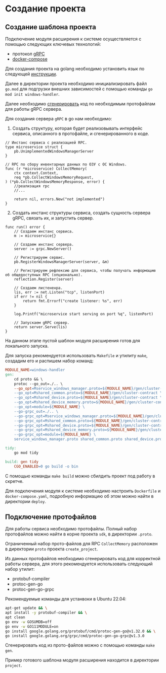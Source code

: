 # Создание проекта

## Создание шаблона проекта

Подключение модуля расширения к системе осуществляется с помощью следующих ключевых технологий:

- протокол [gRPC](https://grpc.io/docs/what-is-grpc/introduction/)
- [docker-compose](https://docs.docker.com/compose/)

Для создания проекта на golang необходимо установить язык по следующей [инструкции](https://go.dev/doc/install).

Далее в директории проекта необходимо инициализировать файл `go.mod` для подгрузки внешних зависимостей с помощью команды `go mod init windows-handler`.

Далее необходимо [сгенерировать](#Подключение-протофайлов) код по необходимым протофайлам для работы gRPC сервера.

Для создания сервера `gRPC` в go нам необходимо:

1. Создать структуру, которая будет реализовывать интерфейс сервиса, описанного в протофайле, и сгенерированного в коде.

```golang
// Инстанс сервиса с реализацией RPC.
type microservice struct {
	pb.UnimplementedWindowsManagerServer
}

// RPC по сбору инвентарных данных по ОЗУ с ОС Windows.
func (r *microservice) CollectMemory(
	ctx context.Context,
	req *pb.CollectWindowsMemoryRequest,
) (*pb.CollectWindowsMemoryResponse, error) {
	//реализация rpc
	//...

	return nil, errors.New("not implemented")
}
```

2. Создать инстанс структуры сервиса, создать сущность сервера gRPC, связать их, и запустить сервер.

```golang
func run() error {
	// Создаем инстанс сервиса.
	m := microservice{}

	// Создаем инстанс сервера.
	server := grpc.NewServer()

	// Регистрируем сервис.
	pb.RegisterWindowsManagerServer(server, &m)

	// Регистрируем рефлексию для сервиса, чтобы получать информацию об общедоступных RPC (опционально).
	reflection.Register(server)

	// Создаем листененра.
	lis, err := net.Listen("tcp", listenPort)
	if err != nil {
		return fmt.Errorf("create listener: %s", err)
	}

	log.Printf("microservice start serving on port %q", listenPort)

	// Запускаем gRPC сервер.
	return server.Serve(lis)
}
```

На данном этапе пустой шаблон модуля расширения готов для локального запуска.

Для запуска рекомендуется использовать `Makefile` и утилиту `make`, создадим его и распишем набор команд:


```makefile
MODULE_NAME=windows-handler
gen:
	cd proto && \
	protoc --go_out=./.. \
	--go_opt=Mservice_windows_manager.proto=${MODULE_NAME}/gen/cluster-contract \
	--go_opt=Mshared_common.proto=${MODULE_NAME}/gen/cluster-contract \
	--go_opt=Mshared_device.proto=${MODULE_NAME}/gen/cluster-contract \
	--go_opt=Mshared_device_memory.proto=${MODULE_NAME}/gen/cluster-contract \
	--go_opt=module=${MODULE_NAME} \
	--go-grpc_out=./.. \
	--go-grpc_opt=Mservice_windows_manager.proto=${MODULE_NAME}/gen/cluster-contract \
	--go-grpc_opt=Mshared_common.proto=${MODULE_NAME}/gen/cluster-contract \
	--go-grpc_opt=Mshared_device.proto=${MODULE_NAME}/gen/cluster-contract \
	--go-grpc_opt=Mshared_device_memory.proto=${MODULE_NAME}/gen/cluster-contract \
	--go-grpc_opt=module=${MODULE_NAME} \
	service_windows_manager.proto shared_common.proto shared_device.proto shared_device_memory.proto

tidy:
	go mod tidy

build: gen tidy
	CGO_ENABLED=0 go build -o bin
```

С помощью команды `make build` можно сбилдить проект под работу в скретче.

Для подключения модуля к системе необходимо настроить `Dockerfile` и `docker-compose.yaml`, подробную информацию об этом можно найти в директории `deploy`.

## Подключение протофайлов

Для работы сервиса необходимо протофайлы. Полный набор протофайлов можно найти в корне проекта `sdk`, в директории `.proto`.

Ограниченный набор прото-файлов для RPC `CollectMemory` расположен в директории `proto` проекта `create_project`.

Из данных протофайлов необходимо сгенерировать код для корректной работы сервера, для этого рекомендуется использовать следующий набор утилит:

- protobuf-compiler
- protoc-gen-go
- protoc-gen-go-grpc

Рекомендуемые команды для устанвоки в Ubuntu 22.04:

```sh
apt-get update && \
apt install -y protobuf-compiler && \
apt clean
go env -w GOSUMDB=off
go env -w GO111MODULE=on
go install google.golang.org/protobuf/cmd/protoc-gen-go@v1.32.0 && \
go install google.golang.org/grpc/cmd/protoc-gen-go-grpc@v1.3.0
```

Сгенерировать код из прото-файлов можно с помощью команды `make gen`.

Пример готового шаблона модуля расширения находится в директории `project`.
